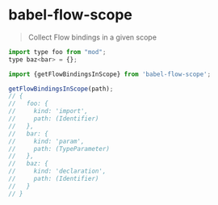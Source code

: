 # babel-flow-scope

> Collect Flow bindings in a given scope

```js
import type foo from "mod";
type baz<bar> = {};
```

```js
import {getFlowBindingsInScope} from 'babel-flow-scope';

getFlowBindingsInScope(path);
// {
//   foo: {
//     kind: 'import',
//     path: (Identifier)
//   },
//   bar: {
//     kind: 'param',
//     path: (TypeParameter)
//   },
//   baz: {
//     kind: 'declaration',
//     path: (Identifier)
//   }
// }
```
